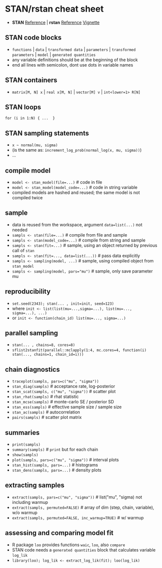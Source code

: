 # STAN/rstan cheat sheet

- **STAN** [Reference](http://mc-stan.org/documentation/) | **rstan** [Reference](https://cran.r-project.org/web/packages/rstan/rstan.pdf) [Vignette](https://cran.r-project.org/web/packages/rstan/vignettes/rstan_vignette.pdf) 

## STAN code blocks

- `functions` | `data` | `transformed data` | `parameters` | `transformed parameters` | `model` | `generated quantities`
- any variable definitions should be at the beginning of the block
- end all lines with semicolon, dont use dots in variable names

## STAN containers

- `matrix[M, N] x` | `real x[M, N]` | `vector[M] v` | `int<lower=1> R[N]`

## STAN loops

`for (i in 1:N) { ...  }`

## STAN sampling statements

- `x ~ normal(mu, sigma)`
- (is the same as: `increment_log_prob(normal_log(x, mu, sigma))`)
- ...

## compile model 

- `model <- stan_model(file=...)` # code in file
- `model <- stan_model(model_code=...)` # code in string variable
- compiled models are hashed and reused; the same model is not compiled twice

## sample

- data is reused from the workspace, argument `data=list(...)` not needed
- `sampls <- stan(file=...)` # compile from file and sample
- `sampls <- stan(model_code=...)` # compile from string and sample
- `sampls <- stan(fit=...)` # sample, using an object returned by previous call of `stan`
- `sampls <- stan(fit=..., data=list(...))` # pass data explicitly
- `sampls <- sampling(model, ...)` # sample, using compiled object from `stan_model`
- `sampls <- sampling(model, pars="mu")` # sample, only save parameter mu

## reproducibility

- `set.seed(2343); stan(... , init=init, seed=123)`
- where `init <- list(list(mu=...,sigma=...), list(mu=..., sigma=...), ...)`
- or `init <- function(chain_id) list(mu=..., sigma=...)`


## parallel sampling

- `stan(... , chains=8, cores=8)`
- `sflist2stanfit(parallel::mclapply(1:4, mc.cores=4, function(i) stan(..., chains=1, chain_id=i)))`


## chain diagnostics

- `traceplot(sampls, pars=c("mu", "sigma"))`
- `stan_diag(sampls)` # acceptance rate, log-posterior
- `stan_scat(sampls, c("mu", "sigma"))` # scatter plot
- `stan_rhat(sampls)` # rhat statistic
- `stan_mcse(sampls)` # monte-carlo SE / posterior SD
- `stan_ess(sampls)` # effective sample size / sample size
- `stan_ac(sampls)` # autocorrelation
- `pairs(sampls)` # scatter plot matrix


## summaries

- `print(sampls)`
- `summary(sampls)` # `print` but for each chain
- `show(sampls)`
- `plot(sampls, pars=c("mu", "sigma"))` # interval plots
- `stan_hist(sampls, pars=...)` # histograms
- `stan_dens(sampls, pars=...)` # density plots


## extracting samples

- `extract(sampls, pars=c("mu", "sigma"))` # list("mu", "sigma) not including warmup
- `extract(sampls, permuted=FALSE)` # array of dim (step, chain, variable), w/o warmup
- `extract(sampls, permuted=FALSE, inc_warmup=TRUE)` # w/ warmup


## assessing and comparing model fit

- R package `loo` provides functions `waic`, `loo`, also `compare`
- STAN code needs a `generated quantities` block that calculates variable `log_lik`
- `library(loo); log_lik <- extract_log_lik(fit); loo(log_lik)`

